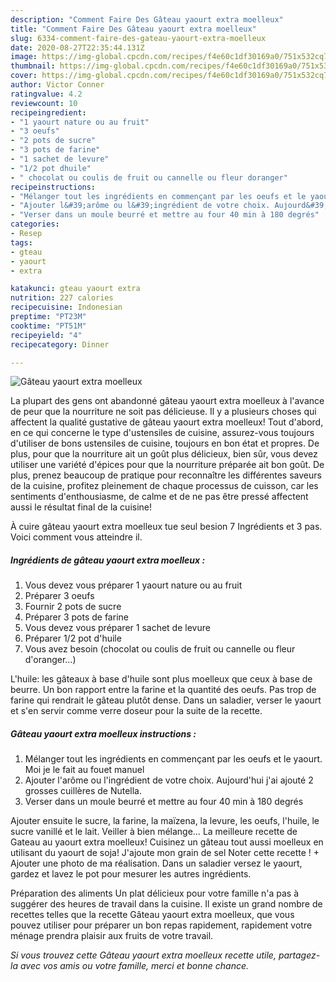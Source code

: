 ```yaml
---
description: "Comment Faire Des Gâteau yaourt extra moelleux"
title: "Comment Faire Des Gâteau yaourt extra moelleux"
slug: 6334-comment-faire-des-gateau-yaourt-extra-moelleux
date: 2020-08-27T22:35:44.131Z
image: https://img-global.cpcdn.com/recipes/f4e60c1df30169a0/751x532cq70/gateau-yaourt-extra-moelleux-photo-principale-de-la-recette.jpg
thumbnail: https://img-global.cpcdn.com/recipes/f4e60c1df30169a0/751x532cq70/gateau-yaourt-extra-moelleux-photo-principale-de-la-recette.jpg
cover: https://img-global.cpcdn.com/recipes/f4e60c1df30169a0/751x532cq70/gateau-yaourt-extra-moelleux-photo-principale-de-la-recette.jpg
author: Victor Conner
ratingvalue: 4.2
reviewcount: 10
recipeingredient:
- "1 yaourt nature ou au fruit"
- "3 oeufs"
- "2 pots de sucre"
- "3 pots de farine"
- "1 sachet de levure"
- "1/2 pot dhuile"
- " chocolat ou coulis de fruit ou cannelle ou fleur doranger"
recipeinstructions:
- "Mélanger tout les ingrédients en commençant par les oeufs et le yaourt. Moi je le fait au fouet manuel"
- "Ajouter l&#39;arôme ou l&#39;ingrédient de votre choix. Aujourd&#39;hui j&#39;ai ajouté 2 grosses cuillères de Nutella."
- "Verser dans un moule beurré et mettre au four 40 min à 180 degrés"
categories:
- Resep
tags:
- gteau
- yaourt
- extra

katakunci: gteau yaourt extra 
nutrition: 227 calories
recipecuisine: Indonesian
preptime: "PT23M"
cooktime: "PT51M"
recipeyield: "4"
recipecategory: Dinner

---
```



![Gâteau yaourt extra moelleux](https://img-global.cpcdn.com/recipes/f4e60c1df30169a0/751x532cq70/gateau-yaourt-extra-moelleux-photo-principale-de-la-recette.jpg)

La plupart des gens ont abandonné gâteau yaourt extra moelleux à l'avance de peur que la nourriture ne soit pas délicieuse. Il y a plusieurs choses qui affectent la qualité gustative de gâteau yaourt extra moelleux! Tout d'abord, en ce qui concerne le type d'ustensiles de cuisine, assurez-vous toujours d'utiliser de bons ustensiles de cuisine, toujours en bon état et propres. De plus, pour que la nourriture ait un goût plus délicieux, bien sûr, vous devez utiliser une variété d'épices pour que la nourriture préparée ait bon goût. De plus, prenez beaucoup de pratique pour reconnaître les différentes saveurs de la cuisine, profitez pleinement de chaque processus de cuisson, car les sentiments d'enthousiasme, de calme et de ne pas être pressé affectent aussi le résultat final de la cuisine!

<!--inarticleads1-->

À cuire gâteau yaourt extra moelleux tue seul besion 7 Ingrédients et 3 pas. Voici comment vous atteindre il.

##### Ingrédients de gâteau yaourt extra moelleux :

1. Vous devez vous préparer 1 yaourt nature ou au fruit
1. Préparer 3 oeufs
1. Fournir 2 pots de sucre
1. Préparer 3 pots de farine
1. Vous devez vous préparer 1 sachet de levure
1. Préparer 1/2 pot d&#39;huile
1. Vous avez besoin  (chocolat ou coulis de fruit ou cannelle ou fleur d&#39;oranger...)


L&#39;huile: les gâteaux à base d&#39;huile sont plus moelleux que ceux à base de beurre. Un bon rapport entre la farine et la quantité des oeufs. Pas trop de farine qui rendrait le gâteau plutôt dense. Dans un saladier, verser le yaourt et s&#39;en servir comme verre doseur pour la suite de la recette. 

<!--inarticleads2-->

##### Gâteau yaourt extra moelleux instructions :

1. Mélanger tout les ingrédients en commençant par les oeufs et le yaourt. Moi je le fait au fouet manuel
1. Ajouter l&#39;arôme ou l&#39;ingrédient de votre choix. Aujourd&#39;hui j&#39;ai ajouté 2 grosses cuillères de Nutella.
1. Verser dans un moule beurré et mettre au four 40 min à 180 degrés


Ajouter ensuite le sucre, la farine, la maïzena, la levure, les oeufs, l&#39;huile, le sucre vanillé et le lait. Veiller à bien mélange… La meilleure recette de Gateau au yaourt extra moelleux! Cuisinez un gâteau tout aussi moelleux en utilisant du yaourt de soja! J&#39;ajoute mon grain de sel Noter cette recette ! + Ajouter une photo de ma réalisation. Dans un saladier versez le yaourt, gardez et lavez le pot pour mesurer les autres ingrédients. 

<!--inarticleads1-->

<p>
Préparation des aliments Un plat délicieux pour votre famille n'a pas à suggérer des heures de travail dans la cuisine. Il existe un grand nombre de recettes telles que la recette Gâteau yaourt extra moelleux, que vous pouvez utiliser pour préparer un bon repas rapidement, rapidement votre ménage prendra plaisir aux fruits de votre travail.
</p>

<p>
<i>Si vous trouvez cette Gâteau yaourt extra moelleux recette utile, partagez-la avec vos amis ou votre famille, merci et bonne chance.</i>
</p>
